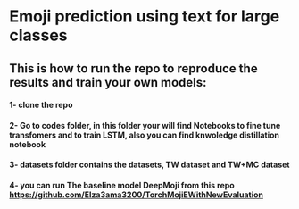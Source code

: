 
# Emoji prediction using text for large classes

## This is how to run the repo to reproduce the results and train your own models:
#### 1- clone the repo 
#### 2- Go to codes folder, in this folder your will find Notebooks to  fine tune transfomers and to train LSTM, also you can find knwoledge distillation notebook
#### 3- datasets folder contains the datasets, TW dataset and TW+MC dataset
#### 4- you can run The baseline model DeepMoji from this repo https://github.com/Elza3ama3200/TorchMojiEWithNewEvaluation

